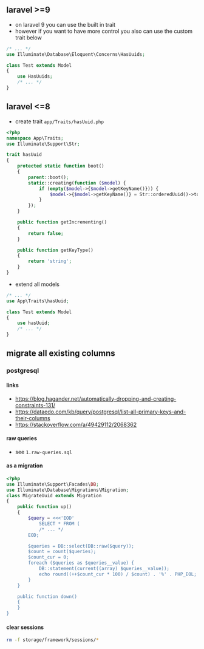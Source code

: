 ## laravel >=9

- on laravel 9 you can use the built in trait
- however if you want to have more control you also can use the custom trait below

```php
/* ... */
use Illuminate\Database\Eloquent\Concerns\HasUuids;

class Test extends Model
{
    use HasUuids;
  	/* ... */
}
```

## laravel <=8


- create trait `app/Traits/hasUuid.php`

```php
<?php
namespace App\Traits;
use Illuminate\Support\Str;

trait hasUuid
{
    protected static function boot()
    {
        parent::boot();
        static::creating(function ($model) {
            if (empty($model->{$model->getKeyName()})) {
                $model->{$model->getKeyName()} = Str::orderedUuid()->toString();
            }
        });
    }

    public function getIncrementing()
    {
        return false;
    }

    public function getKeyType()
    {
        return 'string';
    }
}
```

- extend all models

```php
/* ... */
use App\Traits\hasUuid;

class Test extends Model
{
    use hasUuid;
  	/* ... */
}
```

## migrate all existing columns

### postgresql

#### links

- https://blog.hagander.net/automatically-dropping-and-creating-constraints-131/
- https://dataedo.com/kb/query/postgresql/list-all-primary-keys-and-their-columns
- https://stackoverflow.com/a/49429112/2068362

#### raw queries

- see `1.raw-queries.sql`

#### as a migration

```php
<?php
use Illuminate\Support\Facades\DB;
use Illuminate\Database\Migrations\Migration;
class MigrateUuid extends Migration
{
    public function up()
    {
        $query = <<<'EOD'
            SELECT * FROM (
            /* ... */
        EOD;

        $queries = DB::select(DB::raw($query));
        $count = count($queries);
        $count_cur = 0;
        foreach ($queries as $queries__value) {
            DB::statement(current((array) $queries__value));
            echo round((++$count_cur * 100) / $count) . '%' . PHP_EOL;
        }
    }

    public function down()
    {
    }
}
```

#### clear sessions

```sh
rm -f storage/framework/sessions/*
```